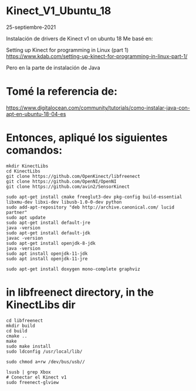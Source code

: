 # Kinect_V1_Ubuntu_18
25-septiembre-2021

Instalación de drivers de Kinect v1 on ubuntu 18
Me basé en:

Setting up Kinect for programming in Linux (part 1)
https://www.kdab.com/setting-up-kinect-for-programming-in-linux-part-1/

Pero en la parte de instalación de Java
# Tomé la referencia de:
https://www.digitalocean.com/community/tutorials/como-instalar-java-con-apt-en-ubuntu-18-04-es

# Entonces, apliqué los siguientes comandos:

```
mkdir KinectLibs 
cd KinectLibs
git clone https://github.com/OpenKinect/libfreenect
git clone https://github.com/OpenNI/OpenNI
git clone https://github.com/avin2/SensorKinect

sudo apt-get install cmake freeglut3-dev pkg-config build-essential libxmu-dev libxi-dev libusb-1.0-0-dev python
sudo add-apt-repository "deb http://archive.canonical.com/ lucid partner"
sudo apt update
sudo apt-get install default-jre
java -version
sudo apt-get install default-jdk
javac -version
sudo apt-get install openjdk-8-jdk
java -version
sudo apt install openjdk-11-jdk
sudo apt install openjdk-11-jre

sudo apt-get install doxygen mono-complete graphviz
```

# in libfreenect directory, in the KinectLibs dir
```
cd libfreenect
mkdir build
cd build
cmake ..
make
sudo make install
sudo ldconfig /usr/local/lib/
 
sudo chmod a+rw /dev/bus/usb//

lsusb | grep Xbox
# Conectar el Kinect v1
sudo freenect-glview
```

